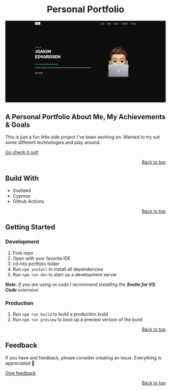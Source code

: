 <div id="top"></div>

<div align="center">

# Personal Portfolio

<a href="https://edvardsen.dev/">
  <img alt="portfolio home page" src="/documentation//readme-addons//portfolio-thumbnail.PNG" />
</a>

</div>

## A Personal Portfolio About Me, My Achievements & Goals

This is just a fun little side project I've been working on. Wanted to try out some different technologies and play around.

<a href="https://edvardsen.dev/">Go check it out!</a>

<div align="right">

[Back to top](#top)

</div>

## Build With

- Sveltekit
- Cypress
- Github Actions

<div align="right">

[Back to top](#top)

</div>

## Getting Started

### Development

1. Fork repo
2. Open with your favorite IDE
3. cd into portfolio folder
4. Run `npm install` to install all dependencies
5. Run `npm run dev` to start up a development server

_**Note**: If you are using vs code I recommend installing the **Svelte for VS Code** extension_

### Production

1. Run `npm run build` to build a production build
2. Run `npm run preview` to boot up a preview version of the build

<div align="right">

[Back to top](#top)

</div>

## Feedback

If you have and feedback, please consider creating an issue. Everything is appreciated 🙂

[Give feedback](https://github.com/jKm00/Personal-website/issues)

<div align="right">

[Back to top](#top)

</div>
